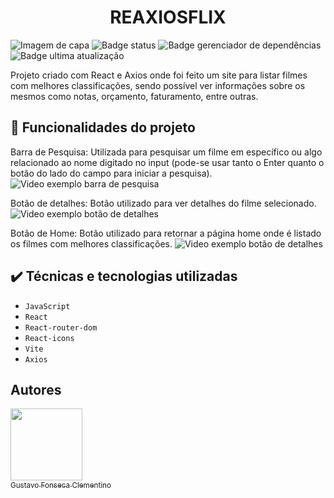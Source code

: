 <h1 align="center"> REAXIOSFLIX </h1>

![Imagem de capa](https://user-images.githubusercontent.com/83730260/212409082-bdd37006-549f-4a46-beaf-29d005ba41e4.png)
![Badge status](https://img.shields.io/badge/STATUS-EM%20DESENVOLVIMENTO-green)
![Badge gerenciador de dependências](https://img.shields.io/badge/NPM-8.1.2-blue)
![Badge ultima atualização](https://img.shields.io/badge/Ultima%20atualiza%C3%A7%C3%A3o-Janeiro-yellow)

Projeto criado com React e Axios onde foi feito um site para listar filmes com melhores classificações, sendo possível ver informações sobre os mesmos como notas, orçamento, faturamento, entre outras.

## :hammer: Funcionalidades do projeto

Barra de Pesquisa: Utilizada para pesquisar um filme em específico ou algo relacionado ao nome digitado no input (pode-se usar tanto o Enter quanto o botão do lado do campo para iniciar a pesquisa).
![Video exemplo barra de pesquisa](https://user-images.githubusercontent.com/83730260/212412918-8a80189a-93af-4d78-8de3-faee881ffdd7.gif)

Botão de detalhes: Botão utilizado para ver detalhes do filme selecionado.
![Video exemplo botão de detalhes](https://user-images.githubusercontent.com/83730260/212414271-7d272997-52a1-4177-b93e-5f495cde040b.gif)

Botão de Home: Botão utilizado para retornar a página home onde é listado os filmes com melhores classificações.
![Video exemplo botão de detalhes](https://user-images.githubusercontent.com/83730260/212416347-5682d02e-a3ad-4b17-87b3-aef9ab97c8a2.gif)

## ✔️ Técnicas e tecnologias utilizadas

- ``JavaScript``
- ``React``
- ``React-router-dom``
- ``React-icons``
- ``Vite``
- ``Axios``

## Autores

[<img src="https://avatars.githubusercontent.com/u/83730260?v=4" width=115><br><sub> Gustavo Fonseca Clementino </sub>](https://github.com/GustavoFonsecalog)
